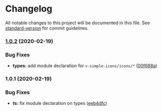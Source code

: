 # Changelog

All notable changes to this project will be documented in this file. See [standard-version](https://github.com/conventional-changelog/standard-version) for commit guidelines.

### [1.0.2](https://github.com/amaury-tobias/v-simple-icons/compare/v1.0.1...v1.0.2) (2020-02-19)


### Bug Fixes

* **types:** add module declaration for `v-simple-icons/icons/*` ([00f688a](https://github.com/amaury-tobias/v-simple-icons/commit/00f688a11de9c85ba59eb21336581ae5167d04c4))

### 1.0.1 (2020-02-19)


### Bug Fixes

* **ts:** fix module declaration on types ([eeb4dfc](https://github.com/amaury-tobias/v-simple-icons/commit/eeb4dfc3760a01392a7a0d161a5d214bfc330eaa))
